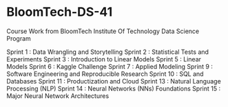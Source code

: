 # BloomTech-DS-41
Course Work from BloomTech Institute Of Technology Data Science Program 

Sprint 1 : Data Wrangling and Storytelling
Sprint 2 : Statistical Tests and Experiments 
Sprint 3 : Introduction to Linear Models 
Sprint 5 : Linear Models
Sprint 6 : Kaggle Challenge 
Sprint 7 : Applied Modeling 
Sprint 9 : Software Engineering and Reproducible Research 
Sprint 10 : SQL and Databases 
Sprint 11 : Productization and Cloud 
Sprint 13 : Natural Language Processing (NLP)
Sprint 14 : Neural Networks (NNs) Foundations 
Sprint 15 : Major Neural Network Architectures 
